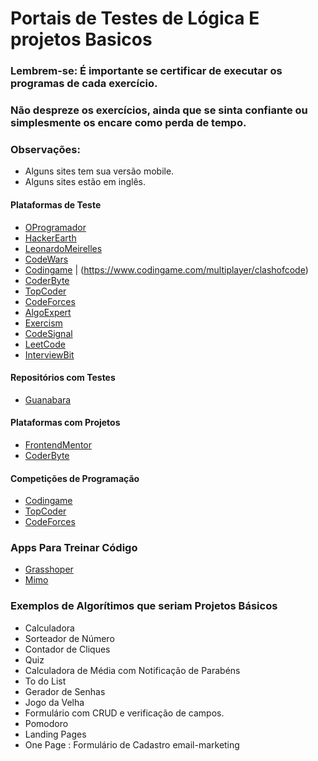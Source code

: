 # Portais de Testes de Lógica E projetos Basicos

### Lembrem-se: É importante se certificar de executar os programas de cada exercício.
### Não despreze os exercícios, ainda que se sinta confiante ou simplesmente os encare como perda de tempo.

### Observações:

- Alguns sites tem sua versão mobile.
- Alguns sites estão em inglês.

#### Plataformas de Teste

- [OProgramador](https://oprogramador.bsb.br/aprenderjs_exercicios.php)
- [HackerEarth](https://www.hackerearth.com/practice/problems/?limit=20&offset=0)
- [LeonardoMeirelles](http://professor.leonardomeirelles.com/wp/lista-de-exercicios-javascript/)
- [CodeWars](https://www.codewars.com/collections/coding-challenges) 
- [Codingame](https://www.codingame.com/training) | (https://www.codingame.com/multiplayer/clashofcode)
- [CoderByte](https://www.googleadservices.com/pagead/aclk?sa=L&ai=DChcSEwidwfyBwvn8AhUMa5EKHQRpAgsYABABGgJjZQ&ohost=www.google.com&cid=CAESaOD2FILfjAkLTdGYhkPX_1a59wsA-oXbN48cz4t9AvjuzbpAm0Bln3O3h5DNa2kjEr1arQBM9IWlOHTWwQsK0a3LRiGcZFjYTatTmNg0OtDrUJ58XIT39O435-zjoN4I640CsOKYTqUZ&sig=AOD64_2R_Efy1jzsLJ4bA6xRBA-23OoRHQ&adurl&ved=2ahUKEwjJqPeBwvn8AhVCAtQKHVsEAt4QqyQoAHoECAkQBQ)
- [TopCoder](https://www.topcoder.com/challenges)
- [CodeForces](https://codeforces.com/blog/entry/456)
- [AlgoExpert](https://www.googleadservices.com/pagead/aclk?sa=L&ai=DChcSEwjwq6Lswvn8AhUQJ5EKHfnxA1cYABADGgJjZQ&ohost=www.google.com&cid=CAESaOD2XPlgN0wVHj8k2UuB5R5b5kijWzi678FMTdAlmqGzA3GWsum8doWffM4Ukfzpy6edVehHwoFaDke4tMyPFwFmevT8L-iN06Fy20pFPDdhMJo6jeOHy615rgyx8G-1jlOF4QIpBABK&sig=AOD64_0WtDIx-gjMhxJFt1dm8-DqeAh-rw&adurl&ved=2ahUKEwjQwJ3swvn8AhWrqJUCHdx7DOAQqyQoAHoECAsQBQ)
- [Exercism](https://exercism.org/tracks/javascript)
- [CodeSignal](https://app.codesignal.com/test/pWwmGLD78aM2XrxcE)
- [LeetCode](https://leetcode.com/)
- [InterviewBit](https://www.interviewbit.com/)


#### Repositórios com Testes

- [Guanabara](https://gustavoguanabara.github.io/javascript/exercicios/)


#### Plataformas com Projetos

- [FrontendMentor](https://www.frontendmentor.io/)
- [CoderByte](https://www.googleadservices.com/pagead/aclk?sa=L&ai=DChcSEwidwfyBwvn8AhUMa5EKHQRpAgsYABADGgJjZQ&ohost=www.google.com&cid=CAESaOD2FILfjAkLTdGYhkPX_1a59wsA-oXbN48cz4t9AvjuzbpAm0Bln3O3h5DNa2kjEr1arQBM9IWlOHTWwQsK0a3LRiGcZFjYTatTmNg0OtDrUJ58XIT39O435-zjoN4I640CsOKYTqUZ&sig=AOD64_3VTyviW91eoR43yX92XwgJBZF39w&adurl&ved=2ahUKEwjJqPeBwvn8AhVCAtQKHVsEAt4QqyQoAnoECAkQBw)

#### Competições de Programação
- [Codingame](https://www.codingame.com/multiplayer/clashofcode)
- [TopCoder](https://www.topcoder.com/challenges)
- [CodeForces](https://codeforces.com/blog/entry/456)

### Apps Para Treinar Código
- [Grasshoper](https://grasshopper.app/pt_br/)
- [Mimo](https://getmimo.com/invite/umuqtw)

### Exemplos de Algorítimos que seriam Projetos Básicos
- Calculadora
- Sorteador de Número
- Contador de Cliques
- Quiz
- Calculadora de Média com Notificação de Parabéns
- To do List
- Gerador de Senhas
- Jogo da Velha
- Formulário com CRUD e verificação de campos.
- Pomodoro
- Landing Pages
- One Page : Formulário de Cadastro email-marketing

